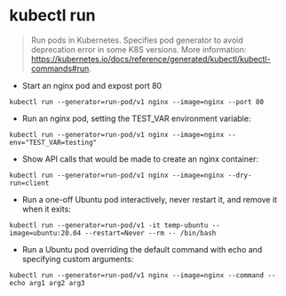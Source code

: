 # kubectl run

> Run pods in Kubernetes. Specifies pod generator to avoid deprecation error in some K8S versions.
> More information: <https://kubernetes.io/docs/reference/generated/kubectl/kubectl-commands#run>.

- Start an nginx pod and expost port 80

`kubectl run --generator=run-pod/v1 nginx --image=nginx --port 80`

- Run an nginx pod, setting the TEST_VAR environment variable:

`kubectl run --generator=run-pod/v1 nginx --image=nginx --env="TEST_VAR=testing"`

- Show API calls that would be made to create an nginx container:

`kubectl run --generator=run-pod/v1 nginx --image=nginx --dry-run=client`

- Run a one-off Ubuntu pod interactively, never restart it, and remove it when it exits:

`kubectl run --generator=run-pod/v1 -it temp-ubuntu --image=ubuntu:20.04 --restart=Never --rm -- /bin/bash`

- Run a Ubuntu pod overriding the default command with echo and specifying custom arguments:

`kubectl run --generator=run-pod/v1 nginx --image=nginx --command -- echo arg1 arg2 arg3`